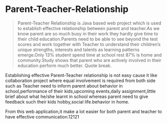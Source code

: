 # Parent-Teacher-Relationship
>Parent-Teacher Relationship is Java based web project which is used to establish effective relationship between parent and teacher.As we know  parent are so much busy in their work they hardly give time to their child education.Parents need to be able to see beyond the test scores and work together with Teacher to understand their children’s unique strengths, interests and talents as learning patterns emerge.Only 13% student spend time at school rest 87% is home and community.Study shows that parent who are actively involved in their education perform much better.
Quote break.

Establishing effective Parent-Teacher relationship is not easy cause it like collaboration project where equal involvement is required from both side such as Teacher need to inform parent about behavior in school,performance of their kids,upcoming events,daily assignment,little brief about what he/she learnt in school whereas parent need to give feedback such their kids hobby,social life.behavior  in home.

From this web application,it make a lot easier for both parent and teacher to have effective communication.12121

